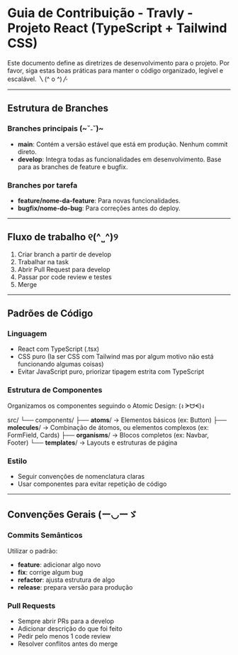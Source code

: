 # Guia de Contribuição - Travly - Projeto React (TypeScript + Tailwind CSS)

Este documento define as diretrizes de desenvolvimento para o projeto. Por favor, siga estas boas práticas para manter o código organizado, legível e escalável. 〵(^ o ^)〴

---

## Estrutura de Branches

### Branches principais (~˘˗˘)~
- **main**: Contém a versão estável que está em produção. Nenhum commit direto.
- **develop**: Integra todas as funcionalidades em desenvolvimento. Base para as branches de feature e bugfix.


### Branches por tarefa
- **feature/nome-da-feature**: Para novas funcionalidades.
- **bugfix/nome-do-bug**: Para correções antes do deploy.

---

## Fluxo de trabalho ୧(^˽^)୨

1. Criar branch a partir de develop
2. Trabalhar na task
3. Abrir Pull Request para develop
4. Passar por code review e testes
5. Merge

---

## Padrões de Código

### Linguagem
- React com TypeScript (.tsx)
- CSS puro (Ia ser CSS com Tailwind mas por algum motivo não está funcionando algumas coisas)
- Evitar JavaScript puro, priorizar tipagem estrita com TypeScript

### Estrutura de Componentes
Organizamos os componentes seguindo o Atomic Design: (ง ᗒᗨᗕ)ง

src/
└── components/
    ├── **atoms**/ -> Elementos básicos (ex: Button)
    ├── **molecules**/ -> Combinação de átomos, ou elementos complexos (ex: FormField, Cards)
    ├── **organisms**/ -> Blocos completos (ex: Navbar, Footer)
    └── **templates**/ -> Layouts e estruturas de página

### Estilo
- Seguir convenções de nomenclatura claras
- Usar componentes para evitar repetição de código

---

## Convenções Gerais (ー◡ーゞ

### Commits Semânticos
Utilizar o padrão:
- **feature**: adicionar algo novo
- **fix**: corrige algum bug
- **refactor**: ajusta estrutura de algo
- **release**: prepara versão para produção

### Pull Requests
- Sempre abrir PRs para a develop
- Adicionar descrição do que foi feito
- Pedir pelo menos 1 code review
- Resolver conflitos antes do merge
